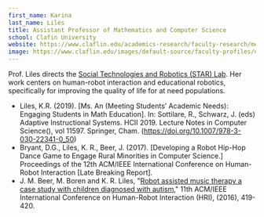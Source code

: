```yaml
---
first_name: Karina
last_name: Liles
title: Assistant Professor of Mathematics and Computer Science
school: Clafin University
website: https://www.claflin.edu/academics-research/faculty-research/meet-our-faculty/dr.-karina-liles
image: https://www.claflin.edu/images/default-source/faculty-profiles/dr-lyles-profile.jpg
---
```

Prof. Liles directs the [Social Technologies and Robotics (STAR) Lab](https://www.drkliles.com/STARlab). Her work centers on human-robot interaction and educational robotics, specifically for improving the quality of life for at need populations. 
* Liles, K.R. (2019). [Ms. An (Meeting Students’ Academic Needs): Engaging Students in Math Education]. In: Sottilare, R., Schwarz, J. (eds) Adaptive Instructional Systems. HCII 2019. Lecture Notes in Computer Science(), vol 11597. Springer, Cham. (https://doi.org/10.1007/978-3-030-22341-0_50)
* Bryant, D.G., Liles, K. R., Beer, J. (2017). [Developing a Robot Hip-Hop Dance Game to Engage Rural Minorities in Computer Science.] Proceedings of the 12th ACM/IEEE International Conference on Human-Robot Interaction [Late Breaking Report].  
* J. M. Beer, M. Boren and K. R. Liles, "[Robot assisted music therapy a case study with children diagnosed with autism](https://doi.org/10.1109/HRI.2016.7451785)," 11th ACM/IEEE International Conference on Human-Robot Interaction (HRI), (2016), 419-420.
